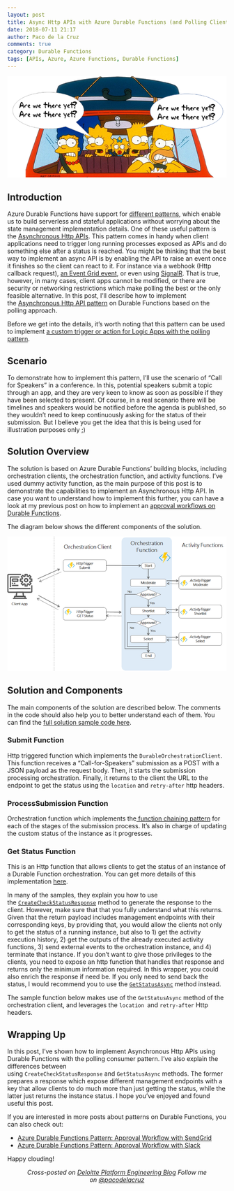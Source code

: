 ```yaml
---
layout: post
title: Async Http APIs with Azure Durable Functions (and Polling Client)
date: 2018-07-11 21:17
author: Paco de la Cruz
comments: true
category: Durable Functions
tags: [APIs, Azure, Azure Functions, Durable Functions]
---
```

<img src="/assets/img/2018/07/070618_1006_asynchttpap1.png" alt="" />
<h2>Introduction</h2>
Azure Durable Functions have support for <a href="https://docs.microsoft.com/en-us/azure/azure-functions/durable-functions-overview" target="_blank" rel="noopener">different patterns</a>, which enable us to build serverless and stateful applications without worrying about the state management implementation details. One of these useful pattern is the <a href="https://docs.microsoft.com/en-us/azure/azure-functions/durable-functions-overview#pattern-3-async-http-apis" target="_blank" rel="noopener">Asynchronous Http APIs</a>. This pattern comes in handy when client applications need to trigger long running processes exposed as APIs and do something else after a status is reached. You might be thinking that the best way to implement an async API is by enabling the API to raise an event once it finishes so the client can react to it. For instance via a webhook (Http callback request), <a href="https://docs.microsoft.com/en-us/azure/azure-functions/durable-functions-event-publishing" target="_blank" rel="noopener">an Event Grid event</a>, or even using <a href="https://medium.com/@philippbauknecht/serverless-real-time-messaging-with-azure-functions-and-azure-signalr-service-c70e781ff3c3">SignalR</a>. That is true, however, in many cases, client apps cannot be modified, or there are security or networking restrictions which make polling the best or the only feasible alternative. In this post, I’ll describe how to implement the <a href="https://docs.microsoft.com/en-us/azure/azure-functions/durable-functions-overview#pattern-3-async-http-apis" target="_blank" rel="noopener">Asynchronous Http API pattern</a> on Durable Functions based on the polling approach.

Before we get into the details, it’s worth noting that this pattern can be used to implement <a href="https://docs.microsoft.com/en-us/azure/logic-apps/logic-apps-create-api-app#action-patterns" target="_blank" rel="noopener">a custom trigger or action for Logic Apps with the polling pattern</a>.
<h2>Scenario</h2>
To demonstrate how to implement this pattern, I’ll use the scenario of “Call for Speakers” in a conference. In this, potential speakers submit a topic through an app, and they are very keen to know as soon as possible if they have been selected to present. Of course, in a real scenario there will be timelines and speakers would be notified before the agenda is published, so they wouldn’t need to keep continuously asking for the status of their submission. But I believe you get the idea that this is being used for illustration purposes only ;)
<h2>Solution Overview</h2>
The solution is based on Azure Durable Functions’ building blocks, including orchestration clients, the orchestration function, and activity functions. I’ve used dummy activity function, as the main purpose of this post is to demonstrate the capabilities to implement an Asynchronous Http API. In case you want to understand how to implement this further, you can have a look at my previous post on how to implement an <a href="/2018/04/17/azure-durable-functions-approval-workflow-with-sendgrid/" target="_blank" rel="noopener">approval workflows on Durable Functions</a>.

The diagram below shows the different components of the solution.

<img src="/assets/img/2018/07/070618_1006_asynchttpap2.png" alt="" />
<h2>Solution and Components</h2>
The main components of the solution are described below. The comments in the code should also help you to better understand each of them. You can find the <a href="https://github.com/pacodelacruz/DurableFunctions-AsyncHttpApi" target="_blank" rel="noopener">full solution sample code here</a>.
<h3>Submit Function</h3>
Http triggered function which implements the <code>DurableOrchestrationClient</code>. This function receives a “Call-for-Speakers” submission as a POST with a JSON payload as the request body. Then, it starts the submission processing orchestration. Finally, it returns to the client the URL to the endpoint to get the status using the <code>location</code> and <code>retry-after</code> http headers.

<p/>
<script src="https://gist.github.com/pacodelacruz/ec72c686b589a00a6b0568938e737e27.js"></script>
<p/>
<h3>ProcessSubmission Function</h3>
Orchestration function which implements the<a href="https://docs.microsoft.com/en-us/azure/azure-functions/durable-functions-overview#pattern-1-function-chaining" target="_blank" rel="noopener"> function chaining pattern</a> for each of the stages of the submission process. It’s also in charge of updating the custom status of the instance as it progresses.

<p/>
<script src="https://gist.github.com/pacodelacruz/0a68b4f12e060ac5c89dc46e5e455d39.js"></script>
<p/>

<h3>Get Status Function</h3>
This is an Http function that allows clients to get the status of an instance of a Durable Function orchestration. You can get more details of this implementation <a href="https://docs.microsoft.com/en-gb/azure/azure-functions/durable-functions-http-api#async-operation-tracking" target="_blank" rel="noopener">here</a>.

In many of the samples, they explain you how to use the <code><a href="https://docs.microsoft.com/en-us/sandbox/functions-recipes/durable-manage-orchestrations#exposing-http-management-apis" target="_blank" rel="noopener">CreateCheckStatusResponse</a></code> method to generate the response to the client. However, make sure that that you fully understand what this returns. Given that the return payload includes management endpoints with their corresponding keys, by providing that, you would allow the clients not only to get the status of a running instance, but also to 1) get the activity execution history, 2) get the outputs of the already executed activity functions, 3) send external events to the orchestration instance, and 4) terminate that instance. If you don’t want to give those privileges to the clients, you need to expose an http function that handles that response and returns only the minimum information required. <span style="background-color:transparent;">In this wrapper, you could also enrich the response if need be. If you only need to send back the status, I would recommend you to use the </span><code><a href="https://docs.microsoft.com/en-us/sandbox/functions-recipes/durable-manage-orchestrations#inspecting-the-status-of-an-orchestration" target="_blank" rel="noopener">GetStatusAsync</a></code><span style="background-color:transparent;"> method instead.</span>

The sample function below makes use of the <code>GetStatusAsync</code> method of the orchestration client, and leverages the <code>location </code>and <code>retry-after</code> Http headers.

<p/>
<script src="https://gist.github.com/pacodelacruz/2347e6c2a99f60f9d89fe31e32ea8506.js"></script>
<p/>

<h2>Wrapping Up</h2>
In this post, I’ve shown how to implement Asynchronous Http APIs using Durable Functions with the polling consumer pattern. I’ve also explain the differences between using <code>CreateCheckStatusResponse</code> and <code>GetStatusAsync</code> methods. The former prepares a response which expose different management endpoints with a key that allow clients to do much more than just getting the status, while the latter just returns the instance status. I hope you’ve enjoyed and found useful this post.

If you are interested in more posts about patterns on Durable Functions, you can also check out:
<ul>
	<li><a href="/2018/04/17/azure-durable-functions-approval-workflow-with-sendgrid/" target="_blank" rel="noopener">Azure Durable Functions Pattern: Approval Workflow with SendGrid</a></li>
	<li><a href="/2018/04/25/azure-durable-functions-approval-workflow-with-slack/" target="_blank" rel="noopener">Azure Durable Functions Pattern: Approval Workflow with Slack</a></li>
</ul>
Happy clouding!
<p style="text-align:center;"><span style="font-style:italic;">Cross-posted on </span><a href="https://platform.deloitte.com.au/articles/author/paco-de-la-cruz"><span style="font-style:italic;">Deloitte Platform Engineering Blog</span></a>
<span style="font-style:italic;">Follow me on </span><a href="https://twitter.com/pacodelacruz"><span style="font-style:italic;">@pacodelacruz</span></a></p>
